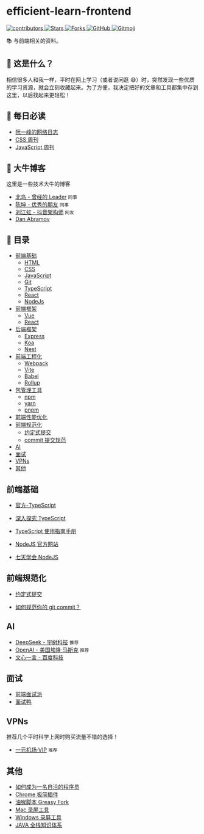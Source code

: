 # efficient-learn-frontend

<p align="left">  
  <a href="https://github.com/louhaojie99/efficient-learn-frontend">  
    <img alt="contributors" src="https://img.shields.io/github/contributors/louhaojie99/efficient-learn-frontend" />  
  </a>  
  <a href="https://github.com/louhaojie99/efficient-learn-frontend">  
    <img alt="Stars" src="https://img.shields.io/github/stars/louhaojie99/efficient-learn-frontend" />  
  </a>  
  <a href="https://github.com/louhaojie99/efficient-learn-frontend">  
    <img alt="Forks" src="https://img.shields.io/github/forks/louhaojie99/efficient-learn-frontend" />  
  </a>  
  <a href="https://github.com/louhaojie99/efficient-learn-frontend/blob/master/LICENSE">  
    <img alt="GitHub" src="https://img.shields.io/github/license/louhaojie99/efficient-learn-frontend" />  
  </a>  
  <a href="https://gitmoji.dev">  
    <img alt="Gitmoji" src="https://img.shields.io/badge/gitmoji-%20😜%20😍-FFDD67.svg?style=flat-square" />  
  </a>  
</p>

📚 与前端相关的资料。

## 🤔 这是什么？

相信很多人和我一样，平时在网上学习（或者说闲逛 😅）时，突然发现一些优质的学习资源，就会立刻收藏起来。为了方便，我决定把好的文章和工具都集中存到这里，以后找起来更轻松！

## 📖 每日必读

- [阮一峰的网络日志](https://ruanyifeng.com/blog/)
- [CSS 周刊](https://css-weekly.com/archives/)
- [JavaScript 周刊](https://javascriptweekly.com/)

## 🧑 大牛博客

这里是一些技术大牛的博客

- [北岛 - 曾经的 Leader](https://jtsang.me/) `同事`
- [陈坤 - 优秀的朋友](https://github.com/ChenKun1997/) `同事`
- [刘江虹 - 抖音架构师](https://skhon.github.io/) `网友`
- [Dan Abramov](https://overreacted.io/)

## 📑 目录

- [前端基础](#前端基础)
  - [HTML](#html)
  - [CSS](#css)
  - [JavaScript](#js)
  - [Git](#git)
  - [TypeScript](#ts)
  - [React](#react)
  - [NodeJs](#nodejs)
- [前端框架](#前端框架)
  - [Vue](#vue)
  - [React](#react)
- [后端框架](#后端框架)
  - [Express](#express)
  - [Koa](#koa)
  - [Nest](#nest)
- [前端工程化](#前端工程化)
  - [Webpack](#webpack)
  - [Vite](#vite)
  - [Babel](#babel)
  - [Rollup](#rollup)
- [包管理工具](#包管理工具)
  - [npm](#npm)
  - [yarn](#yarn)
  - [pnpm](#pnpm)
- [前端性能优化](#前端性能优化)
- [前端规范化](#前端规范化)
  - [约定式提交](#前端规范化)
  - [commit 提交规范](#前端规范化)
- [AI](#AI)
- [面试](#面试)
- [VPNs](#VPNs)
- [其他](#其他)

## 前端基础

- [官方-TypeScript](https://www.typescriptlang.org/)

- [深入探究 TypeScript](https://basarat.gitbook.io/typescript/type-system)

- [TypeScript 使用指南手册](https://www.patrickzhong.com/TypeScript/PREFACE.html)

- [NodeJS 官方网站](https://nodejs.org/en/learn/getting-started/introduction-to-nodejs)

- [七天学会 NodeJS](https://nqdeng.github.io/7-days-nodejs/#1)

## 前端规范化

- [约定式提交](https://www.conventionalcommits.org/zh-hans/v1.0.0)

- [如何规范你的 git commit？](https://zhuanlan.zhihu.com/p/182553920?utm_source=org.mozilla.firefox)

## AI

- [DeepSeek - 宇树科技](https://ai.com/) `推荐`
- [OpenAI - 美国埃隆·马斯克](https://www.openai.com/) `推荐`
- [文心一言 - 百度科技](https://yiyan.baidu.com/)

## 面试

- [前端面试派](https://www.mianshipai.com/)
- [面试鸭](https://www.mianshiya.com/)

## VPNs

推荐几个平时科学上网时购买流量不错的选择！

- [一元机场·VIP](https://vgvg.vg#/register?code=lOaK8ewf) `推荐`

## 其他

- [如何成为一名自洽的程序员](https://www.dev-life.site/)
- [Chrome 极简插件](https://chrome.zzzmh.cn/)
- [油猴脚本 Greasy Fork](https://greasyfork.org/zh-CN/)
- [Mac 录屏工具](https://getkap.co/)
- [Windows 录屏工具](https://www.screentogif.com/)
- [JAVA 全栈知识体系](https://pdai.tech/)
